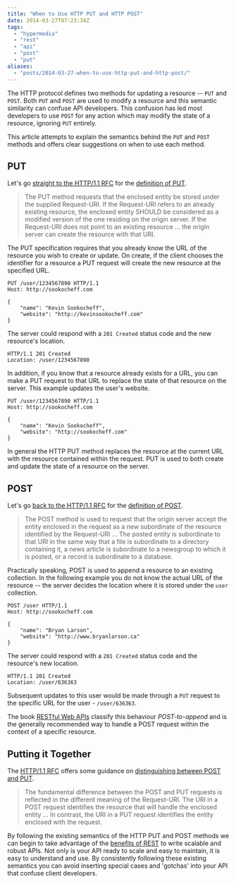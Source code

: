 ```yaml
---
title: "When to Use HTTP PUT and HTTP POST"
date: 2014-03-27T07:23:34Z
tags: 
  - "hypermedia"
  - "rest"
  - "api"
  - "post"
  - "put"
aliases:
  - "posts/2014-03-27-when-to-use-http-put-and-http-post/"
---
```


The HTTP protocol defines two methods for updating a resource -- `PUT` and
`POST`. Both `PUT` and `POST` are used to modify a resource and this semantic
similarity can confuse API developers. This confusion has led most developers to
use `POST` for any action which may modify the state of a resource, ignoring
`PUT` entirely.

This article attempts to explain the semantics behind the `PUT` and `POST`
methods and offers clear suggestions on when to use each method.

<!--more-->

## PUT

Let's go [straight to the HTTP/1.1 RFC][1] for the [definition of PUT][2].

> The PUT method requests that the enclosed entity be stored under the supplied
> Request-URI. If the Request-URI refers to an already existing resource, the
> enclosed entity SHOULD be considered as a modified version of the one residing
> on the origin server. If the Request-URI does not point to an existing
> resource ... the origin server can create the resource with that URI.

The PUT specification requires that you already know the URL of the resource you
wish to create or update. On create, if the client chooses the identifier for a
resource a PUT request will create the new resource at the specified URL.

```
PUT /user/1234567890 HTTP/1.1
Host: http://sookocheff.com

{
	"name": "Kevin Sookocheff",
	"website": "http://kevinsookocheff.com"
}
```

The server could respond with a `201 Created` status code and the new resource's
location.

``` 
HTTP/1.1 201 Created
Location: /user/1234567890
```

In addition, if you know that a resource already exists for a URL, you can make
a PUT request to that URL to replace the state of that resource on the server.
This example updates the user's website.

```
PUT /user/1234567890 HTTP/1.1
Host: http://sookocheff.com

{
	"name": "Kevin Sookocheff",
	"website": "http://sookocheff.com"
}
```

In general the HTTP PUT method replaces the resource at the current URL with the
resource contained within the request. PUT is used to both create and update the
state of a resource on the server. 

## POST

Let's go [back to the HTTP/1.1 RFC][1] for the [definition of POST][3].

> The POST method is used to request that the origin server accept the entity
> enclosed in the request as a new subordinate of the resource identified by the
> Request-URI ...  The posted entity is subordinate to that URI in the same way
> that a file is subordinate to a directory containing it, a news article is
> subordinate to a newsgroup to which it is posted, or a record is subordinate
> to a database.

Practically speaking, POST is used to append a resource to an existing
collection. In the following example you do not know the actual URL of the
resource -- the server decides the location where it is stored under the
`user` collection. 

```
POST /user HTTP/1.1
Host: http://sookocheff.com

{
    "name": "Bryan Larson",
    "website": "http://www.bryanlarson.ca"
}
```

The server could respond with a `201 Created` status code and the resource's new
location.

```
HTTP/1.1 201 Created
Location: /user/636363
```

Subsequent updates to this user would be made through a `PUT` request to the
specific URL for the user - `/user/636363`.

The book [RESTful Web APIs][4]
classify this behaviour *POST-to-append* and is the generally recommended way to
handle a POST request within the context of a specific resource.

## Putting it Together

The [HTTP/1.1 RFC][1] offers some guidance on [distinguishing between POST and
PUT][2].

> The fundamental difference between the POST and PUT requests is reflected in
> the different meaning of the Request-URI. The URI in a POST request identifies
> the resource that will handle the enclosed entity ...  In contrast, the URI in
> a PUT request identifies the entity enclosed with the request.

By following the existing semantics of the HTTP PUT and POST methods we can
begin to take advantage of the [benefits of REST][5] to write scalable and
robust APIs. Not only is your API ready to scale and easy to maintain, it is
easy to understand and use. By consistently following these existing semantics
you can avoid inserting special cases and 'gotchas' into your API that confuse
client developers.

[1]: http://www.w3.org/Protocols/rfc2616/rfc2616.html
[2]: http://www.w3.org/Protocols/rfc2616/rfc2616-sec9.html#sec9.6
[3]: http://www.w3.org/Protocols/rfc2616/rfc2616-sec9.html#sec9.5
[4]: http://www.amazon.ca/RESTful-Web-APIs-Leonard-Richardson/dp/1449358063
[5]: http://sookocheff.com/posts/2014-03-19-how-rest-constraints-affect-api-design/

